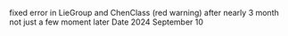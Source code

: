 fixed error in LieGroup and ChenClass (red warning) after nearly 3 month 
not just a few moment later
Date 2024 September 10
